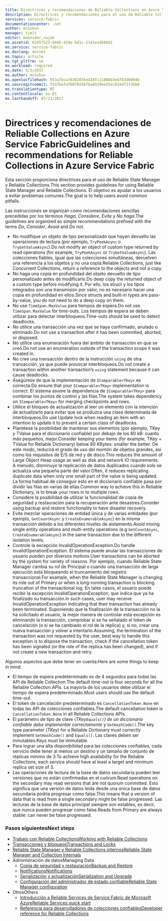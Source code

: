 ```yaml
---
title: Directrices y recomendaciones de Reliable Collections en Azure Service Fabric | Microsoft Docs
description: Directrices y recomendaciones para el uso de Reliable Collections de Service Fabric
services: service-fabric
documentationcenter: .net
author: mcoskun
manager: timlt
editor: masnider,rajak
ms.assetid: 62857523-604b-434e-bd1c-2141ea4b00d1
ms.service: service-fabric
ms.devlang: dotnet
ms.topic: article
ms.tgt_pltfrm: na
ms.workload: required
ms.date: 5/3/2017
ms.author: mcoskun
ms.openlocfilehash: 053a7bca76362035e428fc11806b3e4f83d00946
ms.sourcegitcommit: f537befafb079256fba0529ee554c034d73f36b0
ms.translationtype: MT
ms.contentlocale: es-ES
ms.lasthandoff: 07/11/2017
---
```

# <a name="guidelines-and-recommendations-for-reliable-collections-in-azure-service-fabric"></a><span data-ttu-id="4456d-103">Directrices y recomendaciones de Reliable Collections en Azure Service Fabric</span><span class="sxs-lookup"><span data-stu-id="4456d-103">Guidelines and recommendations for Reliable Collections in Azure Service Fabric</span></span>
<span data-ttu-id="4456d-104">Esta sección proporciona directrices para el uso de Reliable State Manager y Reliable Collections.</span><span class="sxs-lookup"><span data-stu-id="4456d-104">This section provides guidelines for using Reliable State Manager and Reliable Collections.</span></span> <span data-ttu-id="4456d-105">El objetivo es ayudar a los usuarios a evitar problemas comunes.</span><span class="sxs-lookup"><span data-stu-id="4456d-105">The goal is to help users avoid common pitfalls.</span></span>

<span data-ttu-id="4456d-106">Las instrucciones se organizan como recomendaciones sencillas precedidas por los términos *Haga*, *Considere*, *Evite* y *No haga*.</span><span class="sxs-lookup"><span data-stu-id="4456d-106">The guidelines are organized as simple recommendations prefixed with the terms *Do*, *Consider*, *Avoid* and *Do not*.</span></span>

* <span data-ttu-id="4456d-107">No modifique un objeto de tipo personalizado que hayan devuelto las operaciones de lectura (por ejemplo, `TryPeekAsync` o `TryGetValueAsync`).</span><span class="sxs-lookup"><span data-stu-id="4456d-107">Do not modify an object of custom type returned by read operations (for example, `TryPeekAsync` or `TryGetValueAsync`).</span></span> <span data-ttu-id="4456d-108">Las colecciones fiables, igual que las colecciones simultáneas, devuelven una referencia a los objetos y no una copia.</span><span class="sxs-lookup"><span data-stu-id="4456d-108">Reliable Collections, just like Concurrent Collections, return a reference to the objects and not a copy.</span></span>
* <span data-ttu-id="4456d-109">No haga una copia en profundidad del objeto devuelto de tipo personalizado antes de modificarlo.</span><span class="sxs-lookup"><span data-stu-id="4456d-109">Do deep copy the returned object of a custom type before modifying it.</span></span> <span data-ttu-id="4456d-110">Por ello, los struct y los tipos integrados son una transmisión por valor, no es necesario hacer una copia en profundidad en ellos.</span><span class="sxs-lookup"><span data-stu-id="4456d-110">Since structs and built-in types are pass-by-value, you do not need to do a deep copy on them.</span></span>
* <span data-ttu-id="4456d-111">No use `TimeSpan.MaxValue` para tiempos de espera.</span><span class="sxs-lookup"><span data-stu-id="4456d-111">Do not use `TimeSpan.MaxValue` for time-outs.</span></span> <span data-ttu-id="4456d-112">Los tiempos de espera se deben utilizar para detectar interbloqueos.</span><span class="sxs-lookup"><span data-stu-id="4456d-112">Time-outs should be used to detect deadlocks.</span></span>
* <span data-ttu-id="4456d-113">No utilice una transacción una vez que se haya confirmado, anulado o eliminado.</span><span class="sxs-lookup"><span data-stu-id="4456d-113">Do not use a transaction after it has been committed, aborted, or disposed.</span></span>
* <span data-ttu-id="4456d-114">No utilice una enumeración fuera del ámbito de transacción en que se creó.</span><span class="sxs-lookup"><span data-stu-id="4456d-114">Do not use an enumeration outside of the transaction scope it was created in.</span></span>
* <span data-ttu-id="4456d-115">No cree una transacción dentro de la instrucción `using` de otra transacción, ya que puede provocar interbloqueos.</span><span class="sxs-lookup"><span data-stu-id="4456d-115">Do not create a transaction within another transaction’s `using` statement because it can cause deadlocks.</span></span>
* <span data-ttu-id="4456d-116">Asegúrese de que la implementación de `IComparable<TKey>` es correcta.</span><span class="sxs-lookup"><span data-stu-id="4456d-116">Do ensure that your `IComparable<TKey>` implementation is correct.</span></span> <span data-ttu-id="4456d-117">El sistema asume la dependencia de `IComparable<TKey>` para combinar los puntos de control y las filas.</span><span class="sxs-lookup"><span data-stu-id="4456d-117">The system takes dependency on `IComparable<TKey>` for merging checkpoints and rows.</span></span>
* <span data-ttu-id="4456d-118">Utilice el bloqueo de actualización al leer un elemento con la intención de actualizarlo para evitar que se produzca una clase determinada de interbloqueos.</span><span class="sxs-lookup"><span data-stu-id="4456d-118">Do use Update lock when reading an item with an intention to update it to prevent a certain class of deadlocks.</span></span>
* <span data-ttu-id="4456d-119">Plantéese la posibilidad de mantener sus elementos (por ejemplo, TKey y TValue para el diccionario confiable) por debajo de los 80 kB: cuanto más pequeños, mejor.</span><span class="sxs-lookup"><span data-stu-id="4456d-119">Consider keeping your items (for example, TKey + TValue for Reliable Dictionary) below 80 KBytes: smaller the better.</span></span> <span data-ttu-id="4456d-120">De este modo, reducirá el grado de uso del montón de objetos grandes, así como los requisitos de E/S de red y de disco.</span><span class="sxs-lookup"><span data-stu-id="4456d-120">This reduces the amount of Large Object Heap usage as well as disk and network IO requirements.</span></span> <span data-ttu-id="4456d-121">A menudo, disminuye la replicación de datos duplicados cuando solo se actualiza una pequeña parte del valor.</span><span class="sxs-lookup"><span data-stu-id="4456d-121">Often, it reduces replicating duplicate data when only one small part of the value is being updated.</span></span> <span data-ttu-id="4456d-122">La forma habitual de conseguir esto en el diccionario confiable pasa por dividir las filas en varias de ellas.</span><span class="sxs-lookup"><span data-stu-id="4456d-122">Common way to achieve this in Reliable Dictionary, is to break your rows in to multiple rows.</span></span>
* <span data-ttu-id="4456d-123">Considere la posibilidad de utilizar la funcionalidad de copia de seguridad y restauración para la recuperación ante desastres.</span><span class="sxs-lookup"><span data-stu-id="4456d-123">Consider using backup and restore functionality to have disaster recovery.</span></span>
* <span data-ttu-id="4456d-124">Evite mezclar operaciones de entidad única y de varias entidades (por ejemplo, `GetCountAsync` y `CreateEnumerableAsync`) en la misma transacción debido a los diferentes niveles de aislamiento.</span><span class="sxs-lookup"><span data-stu-id="4456d-124">Avoid mixing single entity operations and multi-entity operations (e.g `GetCountAsync`, `CreateEnumerableAsync`) in the same transaction due to the different isolation levels.</span></span>
* <span data-ttu-id="4456d-125">Controle la excepción InvalidOperationException.</span><span class="sxs-lookup"><span data-stu-id="4456d-125">Do handle InvalidOperationException.</span></span> <span data-ttu-id="4456d-126">El sistema puede anular las transacciones de usuario pueden por diversos motivos.</span><span class="sxs-lookup"><span data-stu-id="4456d-126">User transactions can be aborted by the system for variety of reasons.</span></span> <span data-ttu-id="4456d-127">Por ejemplo, cuando Reliable State Manager cambia su rol de Principal o cuando una transacción de larga ejecución está bloqueando el truncamiento del registro transaccional.</span><span class="sxs-lookup"><span data-stu-id="4456d-127">For example, when the Reliable State Manager is changing its role out of Primary or when a long-running transaction is blocking truncation of the transactional log.</span></span> <span data-ttu-id="4456d-128">En tales casos, el usuario puede recibir la excepción InvalidOperationException, que indica que ya ha finalizado su transacción.</span><span class="sxs-lookup"><span data-stu-id="4456d-128">In such cases, user may receive InvalidOperationException indicating that their transaction has already been terminated.</span></span> <span data-ttu-id="4456d-129">Suponiendo que la finalización de la transacción no la ha solicitado el usuario, la mejor manera de controlar esta excepción es eliminando la transacción, comprobar si se ha señalado el token de cancelación (o si se ha cambiado el rol de la réplica) y, si no, crear una nueva transacción y volver a intentarlo.</span><span class="sxs-lookup"><span data-stu-id="4456d-129">Assuming, the termination of the transaction was not requested by the user, best way to handle this exception is to dispose the transaction, check if the cancellation token has been signaled (or the role of the replica has been changed), and if not create a new transaction and retry.</span></span>  

<span data-ttu-id="4456d-130">Algunos aspectos que debe tener en cuenta:</span><span class="sxs-lookup"><span data-stu-id="4456d-130">Here are some things to keep in mind:</span></span>

* <span data-ttu-id="4456d-131">El tiempo de espera predeterminado es de 4 segundos para todas las API de Reliable Collection.</span><span class="sxs-lookup"><span data-stu-id="4456d-131">The default time-out is four seconds for all the Reliable Collection APIs.</span></span> <span data-ttu-id="4456d-132">La mayoría de los usuarios debe utilizar el tiempo de espera predeterminado.</span><span class="sxs-lookup"><span data-stu-id="4456d-132">Most users should use the default time-out.</span></span>
* <span data-ttu-id="4456d-133">El token de cancelación predeterminado es `CancellationToken.None` en todas las API de colecciones confiables.</span><span class="sxs-lookup"><span data-stu-id="4456d-133">The default cancellation token is `CancellationToken.None` in all Reliable Collections APIs.</span></span>
* <span data-ttu-id="4456d-134">El parámetro de tipo de clave (*TKey`Equals()`) de un diccionario confiable debe implementar correctamente* y `GetHashCode()`.</span><span class="sxs-lookup"><span data-stu-id="4456d-134">The key type parameter (*TKey*) for a Reliable Dictionary must correctly implement `GetHashCode()` and `Equals()`.</span></span> <span data-ttu-id="4456d-135">Las claves deben ser inmutables.</span><span class="sxs-lookup"><span data-stu-id="4456d-135">Keys must be immutable.</span></span>
* <span data-ttu-id="4456d-136">Para lograr una alta disponibilidad para las colecciones confiables, cada servicio debe tener al menos un destino y un tamaño de conjunto de réplicas mínimo de 3.</span><span class="sxs-lookup"><span data-stu-id="4456d-136">To achieve high availability for the Reliable Collections, each service should have at least a target and minimum replica set size of 3.</span></span>
* <span data-ttu-id="4456d-137">Las operaciones de lectura de la base de datos secundaria pueden leer versiones que no están confirmadas en el cuórum.</span><span class="sxs-lookup"><span data-stu-id="4456d-137">Read operations on the secondary may read versions that are not quorum committed.</span></span>
  <span data-ttu-id="4456d-138">Esto significa que una versión de datos leída desde una única base de datos secundaria podría progresar como false.</span><span class="sxs-lookup"><span data-stu-id="4456d-138">This means that a version of data that is read from a single secondary might be false progressed.</span></span>
  <span data-ttu-id="4456d-139">Las lecturas de la base de datos principal siempre son estables, es decir, que nunca pueden progresar como false.</span><span class="sxs-lookup"><span data-stu-id="4456d-139">Reads from Primary are always stable: can never be false progressed.</span></span>

### <a name="next-steps"></a><span data-ttu-id="4456d-140">Pasos siguientes</span><span class="sxs-lookup"><span data-stu-id="4456d-140">Next steps</span></span>
* [<span data-ttu-id="4456d-141">Trabajo con Reliable Collections</span><span class="sxs-lookup"><span data-stu-id="4456d-141">Working with Reliable Collections</span></span>](service-fabric-work-with-reliable-collections.md)
* [<span data-ttu-id="4456d-142">Transacciones y bloqueos</span><span class="sxs-lookup"><span data-stu-id="4456d-142">Transactions and Locks</span></span>](service-fabric-reliable-services-reliable-collections-transactions-locks.md)
* [<span data-ttu-id="4456d-143">Reliable State Manager y Reliable Collections internos</span><span class="sxs-lookup"><span data-stu-id="4456d-143">Reliable State Manager and Collection Internals</span></span>](service-fabric-reliable-services-reliable-collections-internals.md)
* <span data-ttu-id="4456d-144">Administración de datos</span><span class="sxs-lookup"><span data-stu-id="4456d-144">Managing Data</span></span>
  * [<span data-ttu-id="4456d-145">Copia de seguridad y restauración</span><span class="sxs-lookup"><span data-stu-id="4456d-145">Backup and Restore</span></span>](service-fabric-reliable-services-backup-restore.md)
  * [<span data-ttu-id="4456d-146">Notifications</span><span class="sxs-lookup"><span data-stu-id="4456d-146">Notifications</span></span>](service-fabric-reliable-services-notifications.md)
  * [<span data-ttu-id="4456d-147">Serialización y actualización</span><span class="sxs-lookup"><span data-stu-id="4456d-147">Serialization and Upgrade</span></span>](service-fabric-application-upgrade-data-serialization.md)
  * [<span data-ttu-id="4456d-148">Configuración del administrador de estado confiable</span><span class="sxs-lookup"><span data-stu-id="4456d-148">Reliable State Manager configuration</span></span>](service-fabric-reliable-services-configuration.md)
* <span data-ttu-id="4456d-149">Otros</span><span class="sxs-lookup"><span data-stu-id="4456d-149">Others</span></span>
  * [<span data-ttu-id="4456d-150">Introducción a Reliable Services de Service Fabric de Microsoft Azure</span><span class="sxs-lookup"><span data-stu-id="4456d-150">Reliable Services quick start</span></span>](service-fabric-reliable-services-quick-start.md)
  * [<span data-ttu-id="4456d-151">Referencia para desarrolladores de colecciones confiables</span><span class="sxs-lookup"><span data-stu-id="4456d-151">Developer reference for Reliable Collections</span></span>](https://msdn.microsoft.com/library/azure/microsoft.servicefabric.data.collections.aspx)
